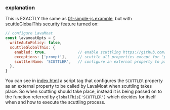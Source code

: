 ### explanation

This is EXACTLY the same as [01-simple-js example](../01-simple-js), but with scuttleGlobalThis security feature turned on:

```javascript
// configure LavaMoat
const lavamoatOpts = {
  writeAutoPolicy: false,
  scuttleGlobalThis: {
    enabled: true,              // enable scuttling https://github.com/LavaMoat/LavaMoat/pull/360
    exceptions: ['prompt'],     // scuttle all properties except for "prompt"
    scuttlerName: 'SCUTTLER',   // configure an external property to pass scuttling processing to
  },
}
```

You can see in [index.html](./index.html) a script tag that configures the `SCUTTLER` property as an external property to be called by LavaMoat
when scuttling takes place.
So when scuttling should take place, instead it is being passed on to the function referred by `globalThis['SCUTTLER']` which decides for itself when and how to execute the scuttling process.

